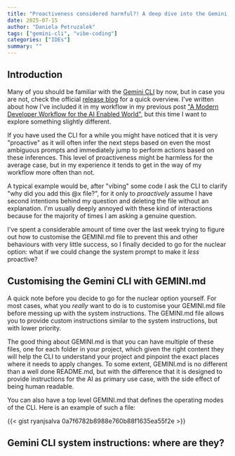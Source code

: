 ```yaml
---
title: "Proactiveness considered harmful?! A deep dive into the Gemini CLI system prompt"
date: 2025-07-15
author: "Daniela Petruzalek"
tags: ["gemini-cli", "vibe-coding"]
categories: ["IDEs"]
summary: ""
---
```

## Introduction

Many of you should be familiar with the [Gemini CLI](https://cloud.google.com/gemini/docs/codeassist/gemini-cli?utm_campaign=CDR_0x72884f69_default_b431747616&utm_medium=external&utm_source=blog>) by now, but in case you are not, check the official [release blog](https://blog.google/technology/developers/introducing-gemini-cli-open-source-ai-agent/) for a quick overview. I've written about how I've included it in my workflow in my previous post ["A Modern Developer Workflow for the AI Enabled World"](../20250714-developer-workflow/), but this time I want to explore something slightly different.

If you have used the CLI for a while you might have noticed that it is very "proactive" as it will often infer the next steps based on even the most ambiguous prompts and immediately jump to perform actions based on these inferences. This level of proactiveness might be harmless for the average case, but in my experience it tends to get in the way of my workflow more often than not.

A typical example would be, after "vibing" some code I ask the CLI to clarify "why did you add this @x file?", for it only to *proactively* assume I have second intentions behind my question and deleting the file without an explanation. I'm usually deeply annoyed with these kind of interactions because for the majority of times I am asking a genuine question.

I've spent a considerable amount of time over the last week trying to figure out how to customise the GEMINI.md file to prevent this and other behaviours with very little success, so I finally decided to go for the nuclear option: what if we could change the system prompt to make it *less* proactive?

## Customising the Gemini CLI with GEMINI.md

A quick note before you decide to go for the nuclear option yourself. For most cases, what you *really* want to do is to customise your GEMINI.md file before messing up with the system instructions. The GEMINI.md file allows you to provide custom instructions similar to the system instructions, but with lower priority.

The good thing about GEMINI.md is that you can have multiple of these files, one for each folder in your project, which given the right content they will help the CLI to understand your project and pinpoint the exact places where it needs to apply changes. To some extent, GEMINI.md is no different than a well done README.md, but with the difference that it is designed to provide instructions for the AI as primary use case, with the side effect of being human readable.

You can also have a top level GEMINI.md that defines the operating modes of the CLI. Here is an example of such a file:

{{< gist ryanjsalva 0a7f6782b8988e760b88f1635ea55f2e >}}

## Gemini CLI system instructions: where are they?

